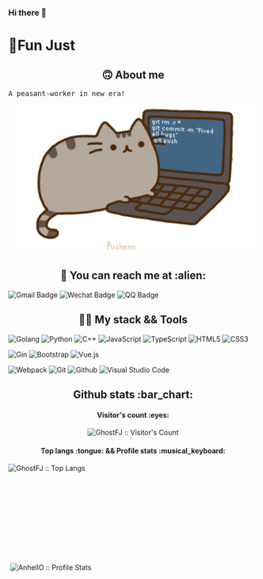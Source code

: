 ### Hi there 👋

<!--
**GhostFJ/GhostFJ** is a ✨ _special_ ✨ repository because its `README.md` (this file) appears on your GitHub profile.

Here are some ideas to get you started:

- 🔭 I’m currently working on ...
- 🌱 I’m currently learning ...
- 👯 I’m looking to collaborate on ...
- 🤔 I’m looking for help with ...
- 💬 Ask me about ...
- 📫 How to reach me: ...
- 😄 Pronouns: ...
- ⚡ Fun fact: ...
-->
# 👻Fun Just

<h2 align="center"> 🙃 About me </h2>
<pre>
A peasant-worker in new era!
</pre>
<p align="center"><img src="https://github.com/GhostFJ/GhostFJ/blob/main/pusheencode.gif?raw=true" alt="Synthwave" height="300" width="500"></p>


<h2 align="center"> 📧 You can reach me at :alien: </h2>

![Gmail Badge](https://img.shields.io/badge/-jianfang911@gmail.com-c14438?style=flat-square&logo=Gmail&logoColor=white)
![Wechat Badge](https://img.shields.io/badge/-funjust-7BB32E?style=flat-square&logo=wechat&logoColor=white)
![QQ Badge](https://img.shields.io/badge/-1326646131-3563d5?style=flat-square&logo=Tencent-QQ)

<h2 align="center"> 👨‍💻 My stack && Tools </h2>

![Golang](https://img.shields.io/badge/-Golang-blue?style=flat-square&logo=go)
![Python](https://img.shields.io/badge/-Python-yellow?style=flat&logo=python)
![C++](https://img.shields.io/badge/-C++-333333?style=flat&logo=C%2B%2B&logoColor=00599C)
![JavaScript](https://img.shields.io/badge/-JavaScript-333?style=flat-square&logo=javascript)
![TypeScript](https://img.shields.io/badge/-TypeScript-005aCC?style=flat-square&logo=typescript)
![HTML5](https://img.shields.io/badge/-HTML5-E34F26?style=flat-square&logo=html5&logoColor=white)
![CSS3](https://img.shields.io/badge/-CSS3-1572B6?style=flat-square&logo=css3)

![Gin](https://img.shields.io/badge/-Gin-50527C?style=flat-square&logo=go)
![Bootstrap](https://img.shields.io/badge/-Bootstrap-563D7C?style=flat-square&logo=bootstrap)
![Vue.js](https://img.shields.io/badge/-Vuejs-4FC08D?style=flat-square&logo=vue.js&logoColor=white)

![Webpack](https://img.shields.io/badge/-Webpack-8DD6F9?style=flat-square&logo=Webpack&logoColor=gray)
![Git](https://img.shields.io/badge/-Git-F05032?style=flat-square&logo=git&logoColor=white)
![Github](https://img.shields.io/badge/-Github-FCA121?style=flat-square&logo=github)
![Visual Studio Code](https://img.shields.io/badge/-VSCode-007ACC?style=flat-square&logo=visual-studio-code&logoColor=white)


<h2 align="center">Github stats :bar_chart:</h2>

<h4 align="center">Visitor's count :eyes:</h4>

<p align="center"><img src="https://profile-counter.glitch.me/{GhostFJ}/count.svg" alt="GhostFJ :: Visitor's Count" /></p>

<h4 align="center">Top langs :tongue:  &&  Profile stats :musical_keyboard:</h4>

<p>
  <img align="left" src="https://github-readme-stats.vercel.app/api/top-langs/?username=GhostFJ&langs_count=10&theme=tokyonight&layout=compact" alt="GhostFJ :: Top Langs" height="200"/>
  <img align="right" src="https://github-readme-stats.vercel.app/api?username=GhostFJ&show_icons=true&theme=synthwave" alt="AnhellO :: Profile Stats" height="200" width="500"/>
</p>



